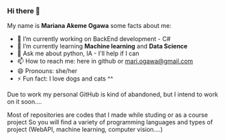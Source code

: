 ### Hi there 👋

My name is **Mariana Akeme Ogawa**
some facts about me: 
- 🔭 I’m currently working on BackEnd development - C#
- 🌱 I’m currently learning **Machine learning** and **Data Science**
- 💬 Ask me about python, IA - I'll help if I can
- 📫 How to reach me: here in github or mari.ogawa@gmail.com
- 😄 Pronouns: she/her
- ⚡ Fun fact: I love dogs and cats ^^
 
Due to work my personal GitHub is kind of abandoned, but I intend to work on it soon....

Most of repositories are codes that I made while studing or as a course project
So you will find a variety of programming languages and types of project (WebAPI, machine learning, computer vision....)

<!--
**akeme/akeme** is a ✨ _special_ ✨ repository because its `README.md` (this file) appears on your GitHub profile.

Here are some ideas to get you started:

- 🔭 I’m currently working on ...
- 🌱 I’m currently learning ...
- 👯 I’m looking to collaborate on ...
- 🤔 I’m looking for help with ...
- 💬 Ask me about ...
- 📫 How to reach me: ...

- ⚡ Fun fact: ...
-->
